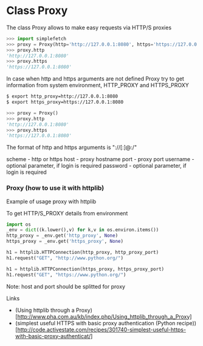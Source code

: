 # Class Proxy

The class Proxy allows to make easy requests via HTTP/S proxies

```python
>>> import simplefetch
>>> proxy = Proxy(http='http://127.0.0.1:8080', https='https://127.0.0.1:8080')
>>> proxy.http
'http://127.0.0.1:8080'
>>> proxy.https
'https://127.0.0.1:8080'
```

In case when http and https arguments are not defined Proxy try to get information from system environment, HTTP_PROXY and HTTPS_PROXY

```sh
$ export http_proxy=http://127.0.0.1:8080
$ export https_proxy=https://127.0.0.1:8080
```

```python
>>> proxy = Proxy()
>>> proxy.http
'http://127.0.0.1:8080'
>>> proxy.https
'https://127.0.0.1:8080'
```

The format of http and https arguments is "<scheme>://[<username>:<password>]@<host>:<port>/"

scheme - http or https
host - proxy hostname
port - proxy port
username - optional parameter, if login is required
password - optional parameter, if login is required


### Proxy (how to use it with httplib)

Example of usage proxy with httplib

To get HTTP/S_PROXY details from environment

```python
import os
_env = dict((k.lower(),v) for k,v in os.environ.items())
http_proxy = _env.get('http_proxy', None)
https_proxy = _env.get('https_proxy', None)

h1 = httplib.HTTPConnection(http_proxy, http_proxy_port)
h1.request("GET", "http://www.python.org/")

h1 = httplib.HTTPConnection(https_proxy, https_proxy_port)
h1.request("GET", "https://www.python.org/")
```
Note: host and port should be splitted for proxy

Links

 * (Using httplib through a Proxy)[http://www.pha.com.au/kb/index.php/Using_httplib_through_a_Proxy]
 * (simplest useful HTTPS with basic proxy authentication (Python recipe))[http://code.activestate.com/recipes/301740-simplest-useful-https-with-basic-proxy-authenticat/]

